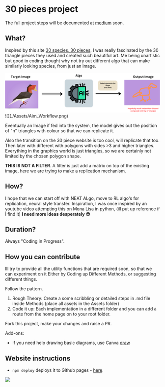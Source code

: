 # 30 pieces project
The full project steps will be documented at [medium](https://medium.com/@jerryjohnthomas) soon.

## What?
Inspired by this site [30 species, 30 pieces](http://species-in-pieces.com/#). I was really fascinated by the 30 triangle pieces they used and created such beautiful art. Me being unartistic but good in coding thought why not try out different algo that can make similarly looking species, from just an image.

<img src="Assets/Aim_Workflow.png" />
![](./Assets/Aim_Workflow.png)

Eventually an Image if fed into the system, the model gives out the position of "n" triangles with colour so that we can replicate it.


Also the transition on the 30 piece website is too cool, will replicate that too. Then later with different with polygons with sides >3 and higher triangles. Everything in the graphics world is just triangles, so we are certainly not limited by the chosen polygon shape.

**THIS IS NOT A FILTER**. A filter is just add a matrix on top of the existing image, here we are trying to make a replication mechanism. 

## How?
I hope that we can start off with NEAT ALgo, move to RL algo's for replication, neural style transfer. 
Inspiration, I was once inspired by an youtube video attempting this on Mona Lisa in python, (ill put up reference if I find it)
**I need more ideas desperately 😊**

## Duration?
Always "Coding in Progress".  

## How you can contribute
Ill try to provide all the utility functions that are required soon, so that we can experiment on it
Either by Coding up Different Methods, or suggesting different things.

Follow the pattern.
1. Rough Theory: Create a some scribbling or detailed steps in .md file inside Methods (place all assets in the Assets folder)
2. Code it up: Each implementation in a different folder and you can add a route from the home page on to your root folder.

Fork this project, make your changes and raise a PR.

Add-ons:
* If you need help drawing basic diagrams, use Canva [draw](https://www.canva.com/design/DAFu_nxg-6w/8ijozYRZpn4Qm0l-BABxOw/edit?ui=eyJBIjp7IkIiOnsiQiI6dHJ1ZX19LCJFIjp7IkE_IjoiUCJ9LCJHIjp7IkIiOnRydWV9fQ)


## Website instructions
* `npm deploy` deploys it to Github pages - [here](https://jerryjohnthomas.github.io/30pieces/).

![](https://media.tenor.com/cTNHiNckhfIAAAAC/minions-strong.gif)

